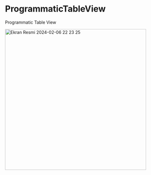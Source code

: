 # ProgrammaticTableView
 Programmatic Table View

 
<img width="466" alt="Ekran Resmi 2024-02-06 22 23 25" src="https://github.com/sedatbarlin/ProgrammaticTableView/assets/71966913/39adfd6b-171a-41ad-b3c2-3770c9431d6c">
 
     
   
    
    
      
    
 
